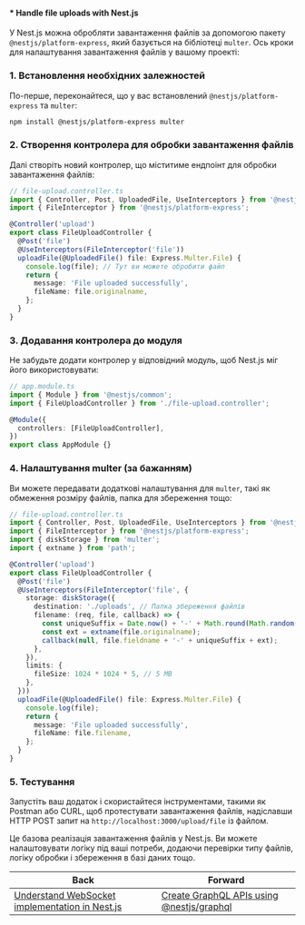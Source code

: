#### * Handle file uploads with Nest.js

У Nest.js можна обробляти завантаження файлів за допомогою пакету `@nestjs/platform-express`, який базується на бібліотеці `multer`. Ось кроки для налаштування завантаження файлів у вашому проекті:

### 1. Встановлення необхідних залежностей

По-перше, переконайтеся, що у вас встановлений `@nestjs/platform-express` та `multer`:

```bash
npm install @nestjs/platform-express multer
```

### 2. Створення контролера для обробки завантаження файлів

Далі створіть новий контролер, що міститиме ендпоінт для обробки завантаження файлів:

```ts
// file-upload.controller.ts
import { Controller, Post, UploadedFile, UseInterceptors } from '@nestjs/common';
import { FileInterceptor } from '@nestjs/platform-express';

@Controller('upload')
export class FileUploadController {
  @Post('file')
  @UseInterceptors(FileInterceptor('file'))
  uploadFile(@UploadedFile() file: Express.Multer.File) {
    console.log(file); // Тут ви можете обробити файл
    return {
      message: 'File uploaded successfully',
      fileName: file.originalname,
    };
  }
}
```

### 3. Додавання контролера до модуля

Не забудьте додати контролер у відповідний модуль, щоб Nest.js міг його використовувати:

```ts
// app.module.ts
import { Module } from '@nestjs/common';
import { FileUploadController } from './file-upload.controller';

@Module({
  controllers: [FileUploadController],
})
export class AppModule {}
```

### 4. Налаштування multer (за бажанням)

Ви можете передавати додаткові налаштування для `multer`, такі як обмеження розміру файлів, папка для збереження тощо:

```ts
// file-upload.controller.ts
import { Controller, Post, UploadedFile, UseInterceptors } from '@nestjs/common';
import { FileInterceptor } from '@nestjs/platform-express';
import { diskStorage } from 'multer';
import { extname } from 'path';

@Controller('upload')
export class FileUploadController {
  @Post('file')
  @UseInterceptors(FileInterceptor('file', {
    storage: diskStorage({
      destination: './uploads', // Папка збереження файлів
      filename: (req, file, callback) => {
        const uniqueSuffix = Date.now() + '-' + Math.round(Math.random() * 1E9);
        const ext = extname(file.originalname);
        callback(null, file.fieldname + '-' + uniqueSuffix + ext);
      },
    }),
    limits: {
      fileSize: 1024 * 1024 * 5, // 5 MB
    },
  }))
  uploadFile(@UploadedFile() file: Express.Multer.File) {
    console.log(file);
    return {
      message: 'File uploaded successfully',
      fileName: file.filename,
    };
  }
}
```

### 5. Тестування

Запустіть ваш додаток і скористайтеся інструментами, такими як Postman або CURL, щоб протестувати завантаження файлів, надіславши HTTP POST запит на `http://localhost:3000/upload/file` із файлом.

Це базова реалізація завантаження файлів у Nest.js. Ви можете налаштовувати логіку під ваші потреби, додаючи перевірки типу файлів, логіку обробки і збереження в базі даних тощо.

| Back | Forward |
|---|---|
| [Understand WebSocket implementation in Nest.js](/ua/middle/nestjs/understand-websocket-implementation-in-nestjs.md)  | [Create GraphQL APIs using @nestjs/graphql](/ua/middle/nestjs/create-graphql-apis-using-nestjsgraphql.md) |